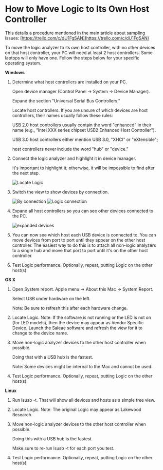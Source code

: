 # How to Move Logic to Its Own Host Controller

This details a procedure mentioned in the main article about sampling issues: [https://trello.com/c/dU1FgSAN](https://trello.com/c/dU1FgSAN)

To move the logic analyzer to its own host controller, with no other devices on that host controller, your PC will need at least 2 host controllers. Some laptops will only have one. Follow the steps below for your specific operating system.

**Windows**

1. Determine what host controllers are installed on your PC.

    Open device manager \(Control Panel -&gt; System -&gt; Device Manager\).

    Expand the section "Universal Serial Bus Controllers."

    Locate host controllers. If you are unsure of which devices are host controllers, their names usually follow these rules:

    USB 2.0 host controllers usually contain the word "enhanced" in their name \(e.g., "Intel XXX series chipset USB2 Enhanced Host Controller"\).

    USB 3.0 host controllers either mention USB 3.0, "XHCI" or "eXtensible";

    host controllers never include the word "hub" or "device."

2. Connect the logic analyzer and highlight it in device manager.

    It's important to highlight it; otherwise, it will be impossible to find after the next step.

    ![Locate Logic](https://trello-attachments.s3.amazonaws.com/55f866a4276782e3b2ae822a/492x290/97480150dab7875181aa9987d49f18e6/select_logic.PNG)

3. Switch the view to show devices by connection.

   ![By connection](https://trello-attachments.s3.amazonaws.com/55f0ad9685db3c82f0f3aeba/55f866a4276782e3b2ae822a/2b59af3d8666c70b71047b72dc10d950/switch_view.png) ![Logic connection](https://trello-attachments.s3.amazonaws.com/55f866a4276782e3b2ae822a/457x172/80ce0ef7dfb11b6cf8d711894fcc16eb/new_view.PNG)

4. Expand all host controllers so you can see other devices connected to the PC.

    ![expanded devices](https://trello-attachments.s3.amazonaws.com/55f866a4276782e3b2ae822a/478x323/0804410bea2403138400de1041102310/expanded_connections.PNG)

5. You can now see which host each USB device is connected to. You can move devices from port to port until they appear on the other host controller. The easiest way to do this is to attach all non-logic analyzers to a single hub and move that port to port until it's on the other host controller.
6. Test Logic performance. Optionally, repeat, putting Logic on the other host\(s\).

**OS X**

1. Open System report. Apple menu -&gt; About this Mac -&gt; System Report.

    Select USB under hardware on the left. 

    Note: Be sure to refresh this after each hardware change.

2. Locate Logic. Note: If the software is not running or the LED is not on \(for LED models\), then the device may appear as Vendor Specific Device. Launch the Saleae software and refresh the view for it to change to the device name.
3. Move non-logic analyzer devices to the other host controller when possible.

    Doing that with a USB hub is the fastest. 

    Note: Some devices might be internal to the Mac and cannot be used.

4. Test Logic performance. Optionally, repeat, putting Logic on the other host\(s\).

**Linux**

1. Run lsusb -t. That will show all devices and hosts as a simple tree view.
2. Locate Logic. Note: The original Logic may appear as Lakewood Research.
3. Move non-logic analyzer devices to the other host controller when possible.

    Doing this with a USB hub is the fastest. 

    Make sure to re-run lsusb -t for each port you test.

4. Test Logic performance. Optionally, repeat, putting Logic on the other host\(s\).

